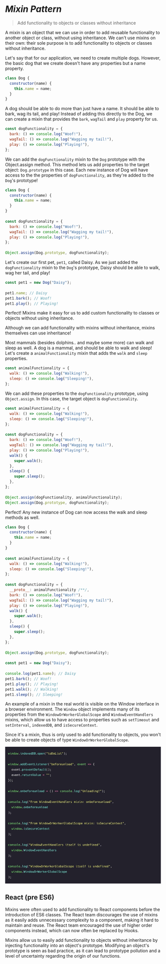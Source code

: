 # **_Mixin Pattern_**

> Add functionality to objects or classes without inheritance

A mixin is an object that we can use in order to add reusable functionality to
another object or class, without using inheritance. We can't use mixins on their
own: their sole purpose is to add functionality to objects or classes without
inheritance.

Let's say that for our application, we need to create multiple dogs. However,
the basic dog that we create doesn't have any properties but a name property.

```js
class Dog {
  constructor(name) {
    this.name = name;
  }
}
```

A dog should be able to do more than just have a name. It should be able to
bark, wag its tail, and play! Instead of adding this directly to the Dog, we can
create a mixin that provides the `bark`, `wagTail` and `play` property for us.

```js
const dogFunctionality = {
  bark: () => console.log("Woof!"),
  wagTail: () => console.log("Wagging my tail!"),
  play: () => console.log("Playing!"),
};
```

We can add the `dogFunctionality` mixin to the `Dog` prototype with
the Object.assign method. This method lets us add properties to the target
object: `Dog.prototype` in this case. Each new instance of Dog will have
access to the the properties of `dogFunctionality`, as they're added to
the `Dog`'s prototype!

```js
class Dog {
  constructor(name) {
    this.name = name;
  }
}

const dogFunctionality = {
  bark: () => console.log("Woof!"),
  wagTail: () => console.log("Wagging my tail!"),
  play: () => console.log("Playing!"),
};

Object.assign(Dog.prototype, dogFunctionality);
```

Let's create our first pet, `pet1`, called Daisy. As we just added
the `dogFunctionality` mixin to the `Dog`'s prototype, Daisy should be able
to walk, wag her tail, and play!

```js
const pet1 = new Dog("Daisy");

pet1.name; // Daisy
pet1.bark(); // Woof!
pet1.play(); // Playing!
```

Perfect! Mixins make it easy for us to add custom functionality to classes or
objects without using inheritance.

Although we can add functionality with mixins without inheritance, mixins
themselves can use inheritance!

Most mammals (besides dolphins.. and maybe some more) can walk and
sleep as well. A dog is a mammal, and should be able to walk and sleep!
Let's create a `animalFunctionality` mixin that adds
the `walk` and `sleep` properties.

```js
const animalFunctionality = {
  walk: () => console.log("Walking!"),
  sleep: () => console.log("Sleeping!"),
};
```

We can add these properties to the `dogFunctionality` prototype,
using `Object.assign`. In this case, the target object
is `dogFunctionality`.

```js
const animalFunctionality = {
  walk: () => console.log("Walking!"),
  sleep: () => console.log("Sleeping!"),
};

const dogFunctionality = {
  bark: () => console.log("Woof!"),
  wagTail: () => console.log("Wagging my tail!"),
  play: () => console.log("Playing!"),
  walk() {
    super.walk();
  },
  sleep() {
    super.sleep();
  },
};

Object.assign(dogFunctionality, animalFunctionality);
Object.assign(Dog.prototype, dogFunctionality);
```

Perfect! Any new instance of Dog can now access the walk and
sleep methods as well.

```js
class Dog {
  constructor(name) {
    this.name = name;
  }
}

const animalFunctionality = {
  walk: () => console.log("Walking!"),
  sleep: () => console.log("Sleeping!"),
};

const dogFunctionality = {
  __proto__: animalFunctionality /**/,
  bark: () => console.log("Woof!"),
  wagTail: () => console.log("Wagging my tail!"),
  play: () => console.log("Playing!"),
  walk() {
    super.walk();
  },
  sleep() {
    super.sleep();
  },
};

Object.assign(Dog.prototype, dogFunctionality);

const pet1 = new Dog("Daisy");

console.log(pet1.name); // Daisy
pet1.bark(); // Woof!
pet1.play(); // Playing!
pet1.walk(); // Walking!
pet1.sleep(); // Sleeping!
```

An example of a mixin in the real world is visible on the Window interface in a
browser environment. The `Window` object implements many of its properties
from the `WindowOrWorkerGlobalScope` and `WindowEventHandlers`
mixins, which allow us to have access to properties such as `setTimeout`
and `setInterval`, `indexedDB`, and `isSecureContext`.

Since it's a mixin, thus is only used to add functionality to objects, you won't
be able to create objects of type `WindowOrWorkerGlobalScope`.

<center>
    <img src="./img/1.jpg">
</center>

## <b>React (pre ES6)</b>

Mixins were often used to add functionality to React components before the
introduction of ES6 classes. The React team discourages the use of mixins as
it easily adds unnecessary complexity to a component, making it hard to
maintain and reuse. The React team encouraged the use of higher order
components instead, which can now often be replaced by Hooks.

Mixins allow us to easily add functionality to objects without inheritance by
injecting functionality into an object's prototype. Modifying an object's
prototype is seen as bad practice, as it can lead to prototype pollution and a
level of uncertainty regarding the origin of our functions.
